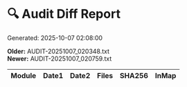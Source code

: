 # 🔍 Audit Diff Report
Generated: 2025-10-07 02:08:00

**Older:** AUDIT-20251007_020348.txt  
**Newer:** AUDIT-20251007_020759.txt

| Module | Date1 | Date2 | Files | SHA256 | InMap |
|---|---|---|---|---|---|
